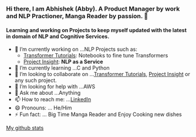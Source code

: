 ### Hi there, I am Abhishek (Abby). A Product Manager by work and NLP Practioner, Manga Reader by passion. 👋
#### Learning and working on Projects to keep myself updated with the latest in domain of NLP and Cognitive Services.


- 🔭 I’m currently working on ...NLP Projects such as:
  * [Transformer Tutorials](https://github.com/abhimishra91/transformers-tutorials): Notebooks to fine tune Transformers
  * [Project Insight](https://github.com/abhimishra91/insight): **NLP as a Service**
- 🌱 I’m currently learning ...C and Python
- 👯 I’m looking to collaborate on ...[Transformer Tutorials](https://github.com/abhimishra91/transformers-tutorials), [Project Insight](https://github.com/abhimishra91/insight) or any such project.
- 🤔 I’m looking for help with ...AWS
- 💬 Ask me about ...Anything
- 📫 How to reach me: ...[LinkedIn](https://www.linkedin.com/in/abhishek-kumar-mishra-116b2554/)
- 😄 Pronouns: ... He/Him
- ⚡ Fun fact: ... Big Time Manga Reader and Enjoy Cooking new dishes


[My github stats](https://github-readme-stats.vercel.app/api?username=abhimishra91)
